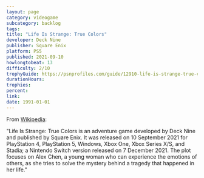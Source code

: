 ```yaml
---
layout: page
category: videogame
subcategory: backlog
tags:
title: "Life Is Strange: True Colors"
developer: Deck Nine
publisher: Square Enix
platform: PS5
published: 2021-09-10
howlongtobeat: 13
difficulty: 2/10
trophyGuide: https://psnprofiles.com/guide/12910-life-is-strange-true-colors-trophy-guide
durationHours:
trophies:
percent:
link:
date: 1991-01-01
---
```


From [Wikipedia](https://en.wikipedia.org/wiki/Life_Is_Strange:_True_Colors):

"Life Is Strange: True Colors is an adventure game developed by Deck Nine and published by Square Enix. It was released on 10 September 2021 for PlayStation 4, PlayStation 5, Windows, Xbox One, Xbox Series X/S, and Stadia; a Nintendo Switch version released on 7 December 2021. The plot focuses on Alex Chen, a young woman who can experience the emotions of others, as she tries to solve the mystery behind a tragedy that happened in her life."
